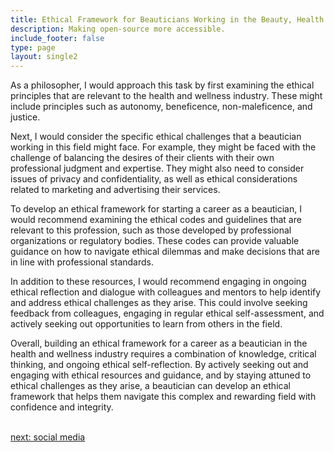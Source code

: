 ```yaml
---
title: Ethical Framework for Beauticians Working in the Beauty, Health & Wellness  Industry
description: Making open-source more accessible.
include_footer: false
type: page
layout: single2
---
```


<p>
As a philosopher, I would approach this task by first examining the ethical principles that are relevant to the health and wellness industry. These might include principles such as autonomy, beneficence, non-maleficence, and justice.

Next, I would consider the specific ethical challenges that a beautician working in this field might face. For example, they might be faced with the challenge of balancing the desires of their clients with their own professional judgment and expertise. They might also need to consider issues of privacy and confidentiality, as well as ethical considerations related to marketing and advertising their services.

To develop an ethical framework for starting a career as a beautician, I would recommend examining the ethical codes and guidelines that are relevant to this profession, such as those developed by professional organizations or regulatory bodies. These codes can provide valuable guidance on how to navigate ethical dilemmas and make decisions that are in line with professional standards.

In addition to these resources, I would recommend engaging in ongoing ethical reflection and dialogue with colleagues and mentors to help identify and address ethical challenges as they arise. This could involve seeking feedback from colleagues, engaging in regular ethical self-assessment, and actively seeking out opportunities to learn from others in the field.

Overall, building an ethical framework for a career as a beautician in the health and wellness industry requires a combination of knowledge, critical thinking, and ongoing ethical self-reflection. By actively seeking out and engaging with ethical resources and guidance, and by staying attuned to ethical challenges as they arise, a beautician can develop an ethical framework that helps them navigate this complex and rewarding field with confidence and integrity.

<br>
<a href="https://workdojos.com/beauticians/social">next: social media</a>
</p>
